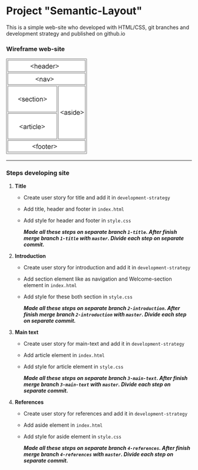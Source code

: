 # Project "Semantic-Layout"

This is a simple web-site who developed with HTML/CSS, git branches and development strategy and published on github.io

### Wireframe web-site

![wireframe](./wireframe.gif)

---

### Steps developing site
1. **Title**
    - Create user story for title and add it in `development-strategy`
    - Add title, header and footer in `index.html`
    - Add style for header and footer in `style.css`

        ***Made all these steps on separate branch `1-title`. After finish merge branch `1-title` with `master`. Divide each step on separate commit.***

2. **Introduction**
    - Create user story for introduction and add it in `development-strategy`
    - Add section element like as navigation and Welcome-section element in `index.html`
    - Add style for these both section in `style.css`

        ***Made all these steps on separate branch `2-introduction`. After finish merge branch `2-introduction` with `master`. Divide each step on separate commit.***

3. **Main text**
    - Create user story for main-text and add it in `development-strategy`
    - Add article element in `index.html`
    - Add style for article element in `style.css`

        ***Made all these steps on separate branch `3-main-text`. After finish merge branch `3-main-text` with `master`. Divide each step on separate commit.***

4. **References**
    - Create user story for references and add it in `development-strategy`
    - Add aside element in `index.html`
    - Add style for aside element in `style.css`

        ***Made all these steps on separate branch `4-references`. After finish merge branch `4-references` with `master`. Divide each step on separate commit.***

